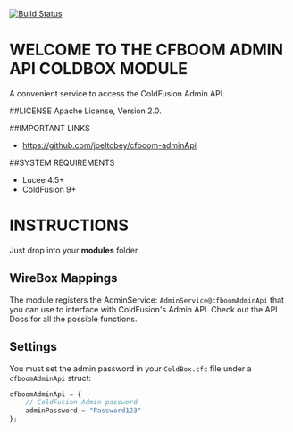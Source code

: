 [![Build Status](https://api.travis-ci.org/joeltobey/cfboom-adminApi.svg?branch=development)](https://travis-ci.org/joeltobey/cfboom-adminApi)

# WELCOME TO THE CFBOOM ADMIN API COLDBOX MODULE
A convenient service to access the ColdFusion Admin API.

##LICENSE
Apache License, Version 2.0.

##IMPORTANT LINKS
- https://github.com/joeltobey/cfboom-adminApi

##SYSTEM REQUIREMENTS
- Lucee 4.5+
- ColdFusion 9+

# INSTRUCTIONS
Just drop into your **modules** folder

## WireBox Mappings
The module registers the AdminService: `AdminService@cfboomAdminApi` that you can use to interface with ColdFusion's Admin API. Check out the API Docs for all the possible functions.

## Settings
You must set the admin password in your `ColdBox.cfc` file under a `cfboomAdminApi` struct:

```js
cfboomAdminApi = {
    // ColdFusion Admin password
    adminPassword = "Password123"
};
```
